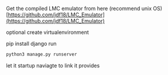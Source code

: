 Get the compiled LMC emulator from here (recommend unix OS)
[https://github.com/jdf18/LMC_Emulator](https://github.com/jdf18/LMC_Emulator)

optional create virtualenvironment

pip install django
run 
```bash
python3 manage.py runserver
```
let it startup 
naviagte to link it provides
